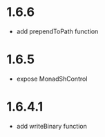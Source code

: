 # 1.6.6

* add prependToPath function

# 1.6.5

* expose MonadShControl

# 1.6.4.1

* add writeBinary function

